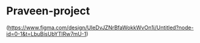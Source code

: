 # Praveen-project
(https://www.figma.com/design/UIeDvJZNrBfaWokkWvOn1i/Untitled?node-id=0-1&t=LbuBisUbYTlRw7mU-1)
